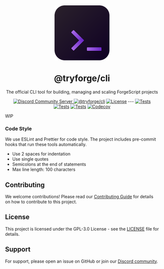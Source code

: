 <!-- Head -->
<p align="center"><img src="./assets/icon/cli.svg" alt="ForgeCLI Logo" width="180" /></p>
<h1 align="center">@tryforge/cli</h1>

<!-- Hero -->
<p align="center">The official CLI tool for building, managing and scaling ForgeScript projects</p>

<p align="center">
  <!-- Discord Server -->
  <a href="https://discord.gg/2kwueME2sj">
    <img src="https://img.shields.io/discord/997899472610795580?style=for-the-badge&logo=discord&logoColor=white&label=Community&color=090A16" alt="Discord Community Server">
  </a>
  <!-- NPM Registry -->
  <a href="https://npmjs.org/package/@tryforge/cli"><img src="https://img.shields.io/github/package-json/v/tryforge/CLI?label=@tryforge/cli&color=090A16&style=for-the-badge&logo=npm" alt="@tryforge/cli"></a>
  <!-- License -->
  <a href="https://github.com/tryforge/CLI/blob/main/LICENSE"><img src="https://img.shields.io/github/license/tryforge/CLI?style=for-the-badge&logo=github&logoColor=white&label=License&color=090A16" alt="License"/></a>
---
  <!-- Tests -->
  <a href="https://github.com/tryforge/CLI/actions"><img src="https://img.shields.io/github/actions/workflow/status/tryforge/CLI/linter.yml?branch=main&style=for-the-badge&logo=github&label=Tests" alt="Tests"></a>
  <a href="https://github.com/tryforge/CLI/actions"><img src="https://img.shields.io/github/actions/workflow/status/tryforge/CLI/security.yml?branch=main&style=for-the-badge&logo=github&label=Tests" alt="Tests"></a>
  <a href="https://github.com/tryforge/CLI/actions"><img src="https://img.shields.io/github/actions/workflow/status/tryforge/CLI/test.yml?branch=main&style=for-the-badge&logo=github&label=Tests" alt="Tests"></a>
  <!-- Codecov -->
  <a href="https://codecov.io/gh/tryforge/CLI"><img src="https://img.shields.io/codecov/c/github/tryforge/CLI?style=for-the-badge&logo=codecov&logoColor=white" alt="Codecov"/></a>
</p>

WIP

### Code Style

We use ESLint and Prettier for code style. The project includes pre-commit hooks
that run these tools automatically.

- Use 2 spaces for indentation
- Use single quotes
- Semicolons at the end of statements
- Max line length: 100 characters

## Contributing

We welcome contributions! Please read our
[Contributing Guide](./CONTRIBUTING.md) for details on how to contribute to this
project.

## License

This project is licensed under the GPL-3.0 License - see the [LICENSE](LICENSE)
file for details.

## Support

For support, please open an issue on GitHub or join our
[Discord community](https://discord.gg/2kwueME2sj).